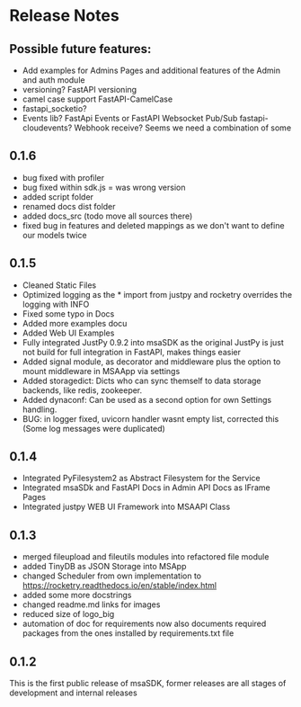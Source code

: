 # Release Notes
## Possible future features:
* Add examples for Admins Pages and additional features of the Admin and auth module
* versioning? FastAPI versioning
* camel case support FastAPI-CamelCase
* fastapi_socketio?
* Events lib? FastApi Events or FastAPI Websocket Pub/Sub fastapi-cloudevents? Webhook receive? Seems we need a combination of some

## 0.1.6
* bug fixed with profiler
* bug fixed within sdk.js = was wrong version
* added script folder
* renamed docs dist folder
* added docs_src (todo move all sources there)
* fixed bug in features and deleted mappings as we don't want to define our models twice

## 0.1.5
* Cleaned Static Files
* Optimized logging as the * import from justpy and rocketry overrides the logging with INFO
* Fixed some typo in Docs
* Added more examples docu
* Added Web UI Examples
* Fully integrated JustPy 0.9.2 into msaSDK as the original JustPy is just not build for full integration in FastAPI, makes things easier
* Added signal module, as decorator and middleware plus the option to mount middleware in MSAApp via settings
* Added storagedict: Dicts who can sync themself to data storage backends, like redis, zookeeper.
* Added dynaconf: Can be used as a second option for own Settings handling.
* BUG: in logger fixed, uvicorn handler wasnt empty list, corrected this (Some log messages were duplicated)

## 0.1.4
* Integrated PyFilesystem2 as Abstract Filesystem for the Service
* Integrated msaSDk and FastAPI Docs in Admin API Docs as IFrame Pages
* Integrated justpy WEB UI Framework into MSAAPI Class

## 0.1.3
* merged fileupload and fileutils modules into refactored file module
* added TinyDB as JSON Storage into MSApp
* changed Scheduler from own implementation to https://rocketry.readthedocs.io/en/stable/index.html
* added some more docstrings
* changed readme.md links for images
* reduced size of logo_big
* automation of doc for requirements now also documents required packages from the ones installed by requirements.txt file

## 0.1.2

This is the first public release of msaSDK, former releases are all stages of development and internal releases

